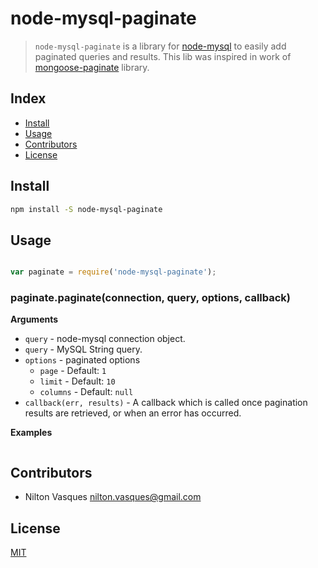 
# node-mysql-paginate


> `node-mysql-paginate` is a library for [node-mysql][node-mysql] to easily add paginated queries and results. This lib was inspired in work of [mongoose-paginate][mongoose-paginate] library.  


## Index

* [Install](#install)
* [Usage](#usage)
* [Contributors](#contributors)
* [License](#license)


## Install

```bash
npm install -S node-mysql-paginate
```


## Usage

```js

var paginate = require('node-mysql-paginate');

```

### paginate.paginate(connection, query, options, callback)

**Arguments**

* `query` - node-mysql connection object.
* `query` - MySQL String query.
* `options` - paginated options  
  - `page` - Default: `1`
  - `limit` - Default: `10`
  - `columns` - Default: `null`
* `callback(err, results)` - A callback which is called once pagination results are retrieved, or when an error has occurred.

**Examples**

```js
```

## Contributors

* Nilton Vasques <nilton.vasques@gmail.com>

## License

[MIT][license-url]

[license-url]: LICENSE
[node-mysql]: https://github.com/felixge/node-mysql 
[mongoose-paginate]: http://github.com/edwardhotchkiss/mongoose-paginate
